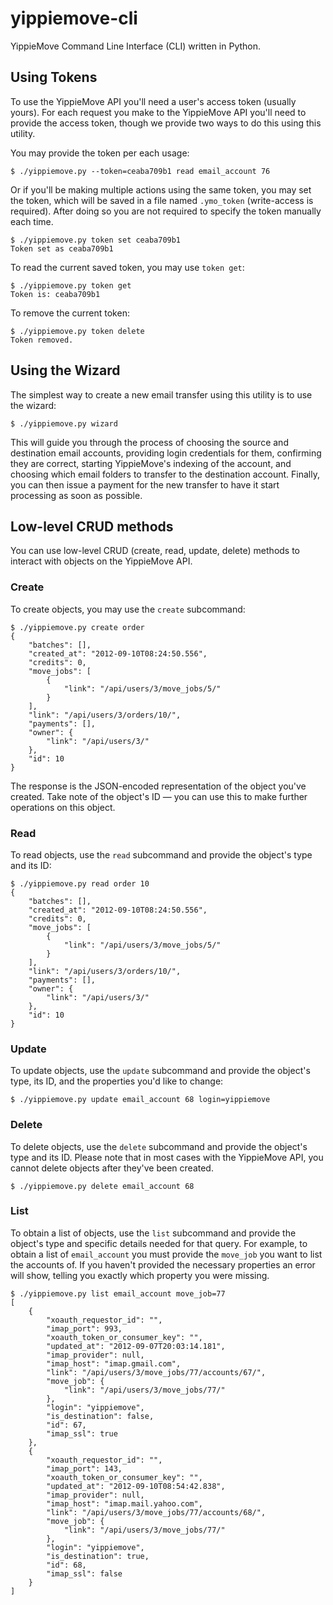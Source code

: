 yippiemove-cli
==============

YippieMove Command Line Interface (CLI) written in Python.

## Using Tokens

To use the YippieMove API you'll need a user's access token (usually yours). 
For each request you make to the YippieMove API you'll need to provide the 
access token, though we provide two ways to do this using this utility.

You may provide the token per each usage:

    $ ./yippiemove.py --token=ceaba709b1 read email_account 76

Or if you'll be making multiple actions using the same token, you may set 
the token, which will be saved in a file named `.ymo_token` (write-access 
is required). After doing so you are not required to specify the token 
manually each time.

    $ ./yippiemove.py token set ceaba709b1
    Token set as ceaba709b1

To read the current saved token, you may use `token get`:

    $ ./yippiemove.py token get
    Token is: ceaba709b1

To remove the current token:

    $ ./yippiemove.py token delete
    Token removed.

## Using the Wizard

The simplest way to create a new email transfer using this utility is to 
use the wizard:

    $ ./yippiemove.py wizard

This will guide you through the process of choosing the source and destination 
email accounts, providing login credentials for them, confirming they are 
correct, starting YippieMove's indexing of the account, and choosing which 
email folders to transfer to the destination account. Finally, you can then 
issue a payment for the new transfer to have it start processing as soon 
as possible.

## Low-level CRUD methods

You can use low-level CRUD (create, read, update, delete) methods to interact
with objects on the YippieMove API.

### Create

To create objects, you may use the `create` subcommand:

    $ ./yippiemove.py create order
    {
        "batches": [],
        "created_at": "2012-09-10T08:24:50.556",
        "credits": 0,
        "move_jobs": [
            {
                "link": "/api/users/3/move_jobs/5/"
            }
        ],
        "link": "/api/users/3/orders/10/",
        "payments": [],
        "owner": {
            "link": "/api/users/3/"
        },
        "id": 10
    }

The response is the JSON-encoded representation of the object you've
created. Take note of the object's ID &mdash; you can use this to
make further operations on this object.

### Read

To read objects, use the `read` subcommand and provide the object's
type and its ID:

    $ ./yippiemove.py read order 10
    {
        "batches": [],
        "created_at": "2012-09-10T08:24:50.556",
        "credits": 0,
        "move_jobs": [
            {
                "link": "/api/users/3/move_jobs/5/"
            }
        ],
        "link": "/api/users/3/orders/10/",
        "payments": [],
        "owner": {
            "link": "/api/users/3/"
        },
        "id": 10
    }

### Update

To update objects, use the `update` subcommand and provide the object's
type, its ID, and the properties you'd like to change:

    $ ./yippiemove.py update email_account 68 login=yippiemove

### Delete

To delete objects, use the `delete` subcommand and provide the object's
type and its ID. Please note that in most cases with the YippieMove API,
you cannot delete objects after they've been created.

    $ ./yippiemove.py delete email_account 68

### List

To obtain a list of objects, use the `list` subcommand and provide the
object's type and specific details needed for that query. For example,
to obtain a list of `email_account` you must provide the `move_job` you
want to list the accounts of. If you haven't provided the necessary
properties an error will show, telling you exactly which property you
were missing.

    $ ./yippiemove.py list email_account move_job=77
    [
        {
            "xoauth_requestor_id": "",
            "imap_port": 993,
            "xoauth_token_or_consumer_key": "",
            "updated_at": "2012-09-07T20:03:14.181",
            "imap_provider": null,
            "imap_host": "imap.gmail.com",
            "link": "/api/users/3/move_jobs/77/accounts/67/",
            "move_job": {
                "link": "/api/users/3/move_jobs/77/"
            },
            "login": "yippiemove",
            "is_destination": false,
            "id": 67,
            "imap_ssl": true
        },
        {
            "xoauth_requestor_id": "",
            "imap_port": 143,
            "xoauth_token_or_consumer_key": "",
            "updated_at": "2012-09-10T08:54:42.838",
            "imap_provider": null,
            "imap_host": "imap.mail.yahoo.com",
            "link": "/api/users/3/move_jobs/77/accounts/68/",
            "move_job": {
                "link": "/api/users/3/move_jobs/77/"
            },
            "login": "yippiemove",
            "is_destination": true,
            "id": 68,
            "imap_ssl": false
        }
    ]
